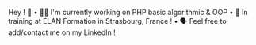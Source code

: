 Hey ! 👋
  • 😶‍🌫️ I'm currently working on PHP basic algorithmic & OOP
	• 🧠 In training at ELAN Formation in Strasbourg, France !
	• 🗣️ Feel free to add/contact me on my LinkedIn !

<!--
**Charlydcn/Charlydcn** is a ✨ _special_ ✨ repository because its `README.md` (this file) appears on your GitHub profile.

Here are some ideas to get you started:

- 🔭 I’m currently working on ...
- 🌱 I’m currently learning ...
- 👯 I’m looking to collaborate on ...
- 🤔 I’m looking for help with ...
- 💬 Ask me about ...
- 📫 How to reach me: ...
- 😄 Pronouns: ...
- ⚡ Fun fact: ...
-->
